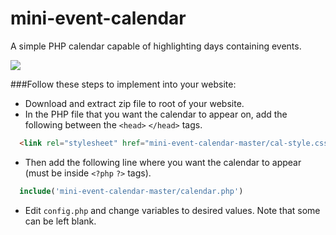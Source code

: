 # mini-event-calendar
A simple PHP calendar capable of highlighting days containing events. 

![](http://i.imgur.com/s2zlu3w.png)



###Follow these steps to implement into your website:

* Download and extract zip file to root of your website.
* In the PHP file that you want the calendar to appear on, add the following between the `<head>` `</head>` tags.
```html
  <link rel="stylesheet" href="mini-event-calendar-master/cal-style.css">
```
* Then add the following line where you want the calendar to appear (must be inside `<?php` `?>` tags).
```php
  include('mini-event-calendar-master/calendar.php')
```
* Edit `config.php` and change variables to desired values. Note that some can be left blank.

